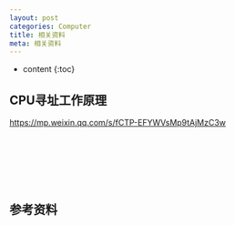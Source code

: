 ```yaml
---
layout: post
categories: Computer
title: 相关资料
meta: 相关资料
---
```

* content
{:toc}

## CPU寻址工作原理

<https://mp.weixin.qq.com/s/fCTP-EFYWVsMp9tAjMzC3w>









<br/><br/><br/><br/><br/>
## 参考资料

















